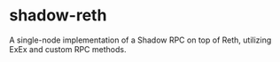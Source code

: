 # shadow-reth
A single-node implementation of a Shadow RPC on top of Reth, utilizing ExEx and custom RPC methods.

